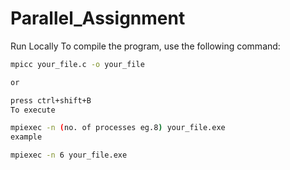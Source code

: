 # Parallel_Assignment

Run Locally
To compile the program, use the following command:  

```bash
mpicc your_file.c -o your_file

or

press ctrl+shift+B
To execute

mpiexec -n (no. of processes eg.8) your_file.exe
example

mpiexec -n 6 your_file.exe
